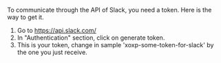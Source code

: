 To communicate through the API of Slack, you need a token. Here is the way to get it.

1. Go to https://api.slack.com/
2. In "Authentication" section, click on generate token.
3. This is your token, change in sample 'xoxp-some-token-for-slack' by the one you just receive.



